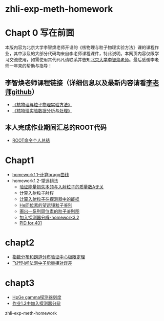 # zhli-exp-meth-homework
# Chapt 0 写在前面
本版内容为北京大学李智焕老师开设的《核物理与粒子物理实验方法》课的课程作业，其中涉及的大部分代码均来自李老师课程课件，特此说明。本网页内容仅限学习交流使用，如需使用其代码凡请联系并告知[北京大学李智焕老师](https://faculty.pku.edu.cn/lizhihuan/zh_CN/index.htm)。最后感谢李老师一年来的帮助与指导！
## 李智焕老师课程链接（详细信息以及最新内容请看[李老师github](https://github.com/zhihuanli)）
- [《核物理与粒子物理实验方法》](https://zhihuanli.github.io/Experimental-Method-in-Nuclear-Physics/)
- [《核物理实验数据分析与处理》](https://zhihuanli.github.io/Experimental-Data-Analysis-Course/)
## 本人完成作业期间汇总的ROOT代码
- [ROOT命令个人总结](https://dragon-xi.github.io/summary/ROOT/roottips_xi.html)
# Chapt1
- [homework1.1-计算bragg曲线](https://dragon-xi.github.io/zhli-exp-meth-homework/homework1.1/BraggCurve.html)
- homework1.2-望远镜法
   - [验证能量损失本领与入射粒子的质量数A无关](https://dragon-xi.github.io/zhli-exp-meth-homework/homework1.2/1.checkdedxvsA.html)
   - [计算入射粒子射程](https://dragon-xi.github.io/zhli-exp-meth-homework/homework1.2/2.he4depth.html)
   - [计算入射粒子在探测器中的能损](https://dragon-xi.github.io/zhli-exp-meth-homework/homework1.2/3.he4elossindect.html)
   - [He同位素的望远镜粒子鉴别](https://dragon-xi.github.io/zhli-exp-meth-homework/homework1.2/4.PID-He.html)
   - [画出一系列同位素的粒子鉴别图](https://dragon-xi.github.io/zhli-exp-meth-homework/homework1.2/5.PID-function.html)
   - [加入探测器分辨-homework3.2](https://dragon-xi.github.io/zhli-exp-meth-homework/homework1.2/6.PIDRes-function.html)
   - [PID for 401](https://dragon-xi.github.io/zhli-exp-meth-homework/homework1.2/7.PID-401experiment.html)
# chapt2
- [指数分布和朗道分布验证中心极限定理](https://dragon-xi.github.io/zhli-exp-meth-homework/homework2.1/checkCLT.html)
- [飞行时间法测中子能量相对误差](https://dragon-xi.github.io/zhli-exp-meth-homework/homework2.2/errorofEcalculatedbyToF.html)
# chapt3
- [HpGe gamma探测器刻度](https://dragon-xi.github.io/zhli-exp-meth-homework/homework3.1/HPGecalibration.html)
- [作业1.2中加入探测器分辩](https://dragon-xi.github.io/zhli-exp-meth-homework/homework1.2/6.PIDRes-function.html)

zhli-exp-meth-homework
